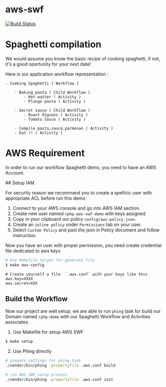 # aws-swf

[![Build Status](https://status.continuousphp.com/git-hub/continuousphp/aws-swf?token=7c1624c0-f2da-4c3e-aad5-d032e20c28c3&branch=master)](https://continuousphp.com/git-hub/continuousphp/aws-swf)

# Spaghetti compilation

We would assume you know the basic recipe of cooking spaghetti, if not, it's a good oportunity for your next date!

Here is our application workflow representation :

```
- Cooking Spaghetti ( Workflow )

    - Baking pasta ( Child Workflow )
        - Hot watter ( Activity )
        - Plunge pasta ( Activity )

    - Secret sauce ( Child Workflow )
        - Roast Oignons ( Activity )
        - Tomato Sauce ( Activity )

    - Compile pasta,sauce,parmesan ( Activity )
    - Eat !! ( Activity )
```

# AWS Requirement

In order to run our workflow Spaghetti demo, you need to have an AWS Account.

## Setup IAM

For security reason we recommand you to create a speficic user with appropriate ACL before run this demo.

 1. Connect to your AWS console and go into AWS IAM section.
 2. Create new user named `cphp-aws-swf-demo` with keys assigned.
 2. Copy in your clipboard our policy `config/aws-policy.json`.
 3. Create an `inline policy` under `Permissions` tab on your user.
 4. Select `Custom Policy` and past the json in Policy document and follow instruction.

Now you have an user with proper permission, you need create credential file dedicated to aws keys

```bash
# Use Makefile target for generate file
$ make aws-config
```

```
# Create yourself a file  `.aws.conf` with your keys like this
aws.key=XXXX
aws.secret=XXX
```

## Build the Workflow

Now our project are well setup, we are able to run `phing` task for build
our Domain named `cphp-demo` with our Spaghetti Workflow and Activities associates.

1. Use Makefile for setup AWS SWF

```bash
$ make setup
```

2. Use Phing directly

```bash
# prepare settings for phing task
./vendor/bin/phing -propertyfile .aws.conf build

# run AWS SWF setup process
./vendor/bin/phing -propertyfile .aws.conf init
```


